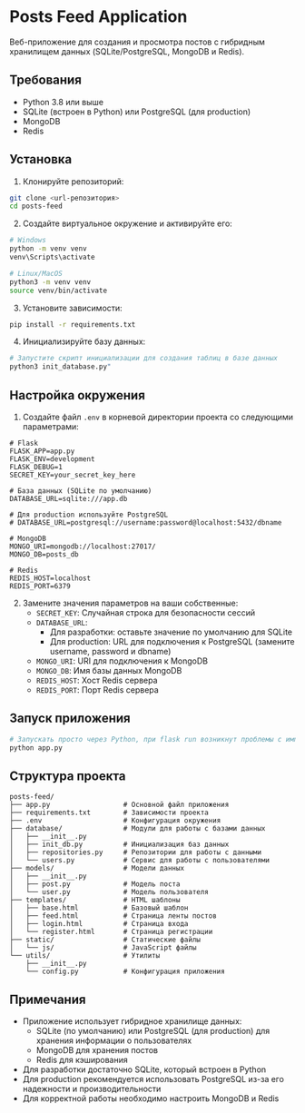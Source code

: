 # Posts Feed Application

Веб-приложение для создания и просмотра постов с гибридным хранилищем данных (SQLite/PostgreSQL, MongoDB и Redis).

## Требования

- Python 3.8 или выше
- SQLite (встроен в Python) или PostgreSQL (для production)
- MongoDB
- Redis

## Установка

1. Клонируйте репозиторий:
```bash
git clone <url-репозитория>
cd posts-feed
```

2. Создайте виртуальное окружение и активируйте его:
```bash
# Windows
python -m venv venv
venv\Scripts\activate

# Linux/MacOS
python3 -m venv venv
source venv/bin/activate
```

3. Установите зависимости:
```bash
pip install -r requirements.txt
```

4. Инициализируйте базу данных:
```bash
# Запустите скрипт инициализации для создания таблиц в базе данных
python3 init_database.py"
```

## Настройка окружения

1. Создайте файл `.env` в корневой директории проекта со следующими параметрами:

```
# Flask
FLASK_APP=app.py
FLASK_ENV=development
FLASK_DEBUG=1
SECRET_KEY=your_secret_key_here

# База данных (SQLite по умолчанию)
DATABASE_URL=sqlite:///app.db

# Для production используйте PostgreSQL
# DATABASE_URL=postgresql://username:password@localhost:5432/dbname

# MongoDB
MONGO_URI=mongodb://localhost:27017/
MONGO_DB=posts_db

# Redis
REDIS_HOST=localhost
REDIS_PORT=6379
```

2. Замените значения параметров на ваши собственные:
   - `SECRET_KEY`: Случайная строка для безопасности сессий
   - `DATABASE_URL`: 
     - Для разработки: оставьте значение по умолчанию для SQLite
     - Для production: URL для подключения к PostgreSQL (замените username, password и dbname)
   - `MONGO_URI`: URI для подключения к MongoDB
   - `MONGO_DB`: Имя базы данных MongoDB
   - `REDIS_HOST`: Хост Redis сервера
   - `REDIS_PORT`: Порт Redis сервера

## Запуск приложения

```bash
# Запускать просто через Python, при flask run возникнут проблемы с импортами 
python app.py
```

## Структура проекта

```
posts-feed/
├── app.py                  # Основной файл приложения
├── requirements.txt        # Зависимости проекта
├── .env                    # Конфигурация окружения
├── database/               # Модули для работы с базами данных
│   ├── __init__.py
│   ├── init_db.py          # Инициализация баз данных
│   ├── repositories.py     # Репозитории для работы с данными
│   └── users.py            # Сервис для работы с пользователями
├── models/                 # Модели данных
│   ├── __init__.py
│   ├── post.py             # Модель поста
│   └── user.py             # Модель пользователя
├── templates/              # HTML шаблоны
│   ├── base.html           # Базовый шаблон
│   ├── feed.html           # Страница ленты постов
│   ├── login.html          # Страница входа
│   └── register.html       # Страница регистрации
├── static/                 # Статические файлы
│   └── js/                 # JavaScript файлы
└── utils/                  # Утилиты
    ├── __init__.py
    └── config.py           # Конфигурация приложения
```

## Примечания

- Приложение использует гибридное хранилище данных:
  - SQLite (по умолчанию) или PostgreSQL (для production) для хранения информации о пользователях
  - MongoDB для хранения постов
  - Redis для кэширования
- Для разработки достаточно SQLite, который встроен в Python
- Для production рекомендуется использовать PostgreSQL из-за его надежности и производительности
- Для корректной работы необходимо настроить MongoDB и Redis